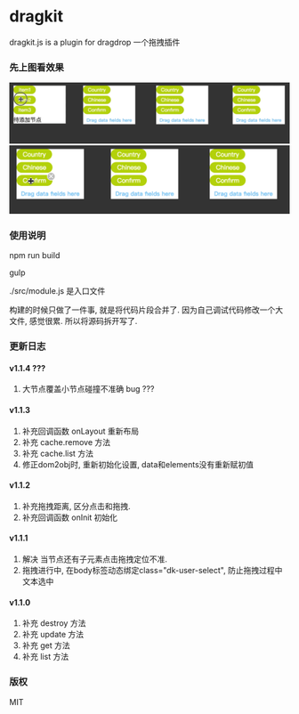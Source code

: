 # dragkit
dragkit.js is a plugin for dragdrop 一个拖拽插件

### 先上图看效果
  
  ![github](https://github.com/tm-roamer/dragkit/blob/master/docs/dragkit.gif?raw=true "demo")
  ![github](https://github.com/tm-roamer/dragkit/blob/master/docs/dragkit2.gif?raw=true "demo")
  
### 使用说明

npm run build

gulp

./src/module.js 是入口文件

构建的时候只做了一件事, 就是将代码片段合并了. 因为自己调试代码修改一个大文件, 感觉很累. 所以将源码拆开写了. 

### 更新日志

#### v1.1.4 ???
1. 大节点覆盖小节点碰撞不准确 bug ???

#### v1.1.3

1.  补充回调函数 onLayout 重新布局
2.  补充 cache.remove 方法
3.  补充 cache.list 方法
4.  修正dom2obj时, 重新初始化设置, data和elements没有重新赋初值

#### v1.1.2

1.  补充拖拽距离, 区分点击和拖拽. 
2.  补充回调函数 onInit  初始化

#### v1.1.1

1. 解决 当节点还有子元素点击拖拽定位不准.
2. 拖拽进行中, 在body标签动态绑定class="dk-user-select", 防止拖拽过程中文本选中

#### v1.1.0

1. 补充 destroy 方法
2. 补充 update 方法
3. 补充 get 方法
4. 补充 list 方法

### 版权
  MIT